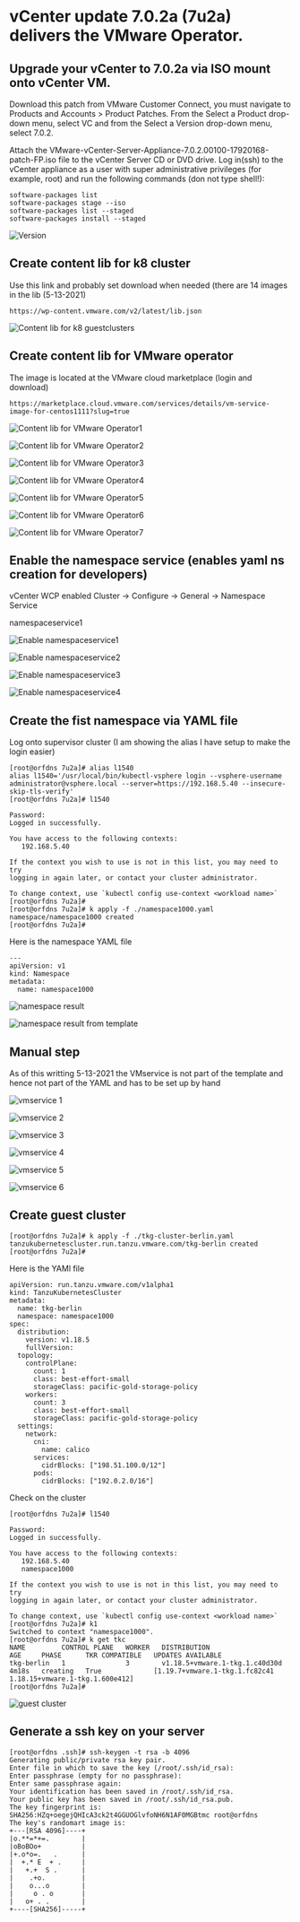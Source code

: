 # vCenter update 7.0.2a (7u2a) delivers the VMware Operator. 

## Upgrade your vCenter to 7.0.2a via ISO mount onto vCenter VM.

Download this patch from VMware Customer Connect, you must navigate to Products and Accounts > Product Patches. 
From the Select a Product drop-down menu, select VC and from the Select a Version drop-down menu, select 7.0.2.

Attach the VMware-vCenter-Server-Appliance-7.0.2.00100-17920168-patch-FP.iso file to the vCenter Server CD or DVD drive.
Log in(ssh) to the vCenter appliance as a user with super administrative privileges (for example, root) and run the following commands (don not type shell!):

```
software-packages list
software-packages stage --iso  
software-packages list --staged
software-packages install --staged
```
![Version](https://github.com/ogelbric/7u2a/blob/main/vCenterVersion.png)

## Create content lib for k8 cluster 

Use this link and probably set download when needed (there are 14 images in the lib (5-13-2021)
```
https://wp-content.vmware.com/v2/latest/lib.json
```
![Content lib for k8 guestclusters](https://github.com/ogelbric/7u2a/blob/main/contentlibfork8.png)

## Create content lib for VMware operator

The image is located at the VMware cloud marketplace (login and download)
```
https://marketplace.cloud.vmware.com/services/details/vm-service-image-for-centos1111?slug=true
```
![Content lib for VMware Operator1](https://github.com/ogelbric/7u2a/blob/main/contentlibforvmwareoperator1.png)

![Content lib for VMware Operator2](https://github.com/ogelbric/7u2a/blob/main/contentlibforvmwareoperator2.png)

![Content lib for VMware Operator3](https://github.com/ogelbric/7u2a/blob/main/contentlibforvmwareoperator3.png)

![Content lib for VMware Operator4](https://github.com/ogelbric/7u2a/blob/main/contentlibforvmwareoperator4.png)

![Content lib for VMware Operator5](https://github.com/ogelbric/7u2a/blob/main/contentlibforvmwareoperator5.png)

![Content lib for VMware Operator6](https://github.com/ogelbric/7u2a/blob/main/contentlibforvmwareoperator6.png)

![Content lib for VMware Operator7](https://github.com/ogelbric/7u2a/blob/main/contentlibforvmwareoperator7.png)

## Enable the namespace service (enables yaml ns creation for developers) 

vCenter WCP enabled Cluster -> Configure -> General -> Namespace Service

namespaceservice1

![Enable namespaceservice1](https://github.com/ogelbric/7u2a/blob/main/namespaceservice1.png)

![Enable namespaceservice2](https://github.com/ogelbric/7u2a/blob/main/namespaceservice2.png)

![Enable namespaceservice3](https://github.com/ogelbric/7u2a/blob/main/namespaceservice3.png)

![Enable namespaceservice4](https://github.com/ogelbric/7u2a/blob/main/namespaceservice4.png)

## Create the fist namespace via YAML file 

Log onto supervisor cluster (I am showing the alias I have setup to make the login easier)
```
[root@orfdns 7u2a]# alias l1540
alias l1540='/usr/local/bin/kubectl-vsphere login --vsphere-username administrator@vsphere.local --server=https://192.168.5.40 --insecure-skip-tls-verify'
[root@orfdns 7u2a]# l1540

Password: 
Logged in successfully.

You have access to the following contexts:
   192.168.5.40

If the context you wish to use is not in this list, you may need to try
logging in again later, or contact your cluster administrator.

To change context, use `kubectl config use-context <workload name>`
[root@orfdns 7u2a]# 
[root@orfdns 7u2a]# k apply -f ./namespace1000.yaml 
namespace/namespace1000 created
[root@orfdns 7u2a]# 
```
Here is the namespace YAML file

```
---
apiVersion: v1
kind: Namespace
metadata:
  name: namespace1000  
 ```
 
![namespace result](https://github.com/ogelbric/7u2a/blob/main/namespaceresult.png)

![namespace result from template](https://github.com/ogelbric/7u2a/blob/main/namespaceresultfromteplate.png)

 ## Manual step 
 As of this writting 5-13-2021 the VMservice is not part of the template and hence not part of the YAML and has to be set up by hand
 
 ![vmservice 1](https://github.com/ogelbric/7u2a/blob/main/vmservice1.png)
 
 ![vmservice 2](https://github.com/ogelbric/7u2a/blob/main/vmservice2.png)
 
 ![vmservice 3](https://github.com/ogelbric/7u2a/blob/main/vmservice3.png)
 
 ![vmservice 4](https://github.com/ogelbric/7u2a/blob/main/vmservice4.png)
 
 ![vmservice 5](https://github.com/ogelbric/7u2a/blob/main/vmservice5.png)
 
 ![vmservice 6](https://github.com/ogelbric/7u2a/blob/main/vmservice6.png)
 
## Create guest cluster
```
[root@orfdns 7u2a]# k apply -f ./tkg-cluster-berlin.yaml 
tanzukubernetescluster.run.tanzu.vmware.com/tkg-berlin created
[root@orfdns 7u2a]# 
```
Here is the YAMl file
```
apiVersion: run.tanzu.vmware.com/v1alpha1
kind: TanzuKubernetesCluster
metadata:
  name: tkg-berlin
  namespace: namespace1000
spec:
  distribution:
    version: v1.18.5
    fullVersion:
  topology:
    controlPlane:
      count: 1
      class: best-effort-small
      storageClass: pacific-gold-storage-policy
    workers:
      count: 3
      class: best-effort-small
      storageClass: pacific-gold-storage-policy
  settings:
    network:
      cni:
        name: calico
      services:
        cidrBlocks: ["198.51.100.0/12"]
      pods:
        cidrBlocks: ["192.0.2.0/16"]
```

Check on the cluster
```
[root@orfdns 7u2a]# l1540

Password: 
Logged in successfully.

You have access to the following contexts:
   192.168.5.40
   namespace1000

If the context you wish to use is not in this list, you may need to try
logging in again later, or contact your cluster administrator.

To change context, use `kubectl config use-context <workload name>`
[root@orfdns 7u2a]# k1
Switched to context "namespace1000".
[root@orfdns 7u2a]# k get tkc
NAME         CONTROL PLANE   WORKER   DISTRIBUTION                     AGE     PHASE      TKR COMPATIBLE   UPDATES AVAILABLE
tkg-berlin   1               3        v1.18.5+vmware.1-tkg.1.c40d30d   4m18s   creating   True             [1.19.7+vmware.1-tkg.1.fc82c41 1.18.15+vmware.1-tkg.1.600e412]
[root@orfdns 7u2a]# 
```
 ![guest cluster](https://github.com/ogelbric/7u2a/blob/main/guestcluster.png)


## Generate a ssh key on your server
```
[root@orfdns .ssh]# ssh-keygen -t rsa -b 4096
Generating public/private rsa key pair.
Enter file in which to save the key (/root/.ssh/id_rsa): 
Enter passphrase (empty for no passphrase): 
Enter same passphrase again: 
Your identification has been saved in /root/.ssh/id_rsa.
Your public key has been saved in /root/.ssh/id_rsa.pub.
The key fingerprint is:
SHA256:HZq+oegejQHIcA3ck2t4GGUOGlvfoNH6N1AF0MGBtmc root@orfdns
The key's randomart image is:
+---[RSA 4096]----+
|o.**=*+=.        |
|oBoBOo+          |
|+.o*o=.   .      |
|  +.* E  + .     |
|   +.+  S .      |
|    .+o.         |
|    o...o        |
|     o . o       |
|   o+ . .        |
+----[SHA256]-----+
```



 
